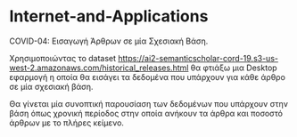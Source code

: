 # Internet-and-Applications
COVID-04: Εισαγωγή Άρθρων σε μία Σχεσιακή Βάση.

Χρησιμοποιώντας το dataset https://ai2-semanticscholar-cord-19.s3-us-west-2.amazonaws.com/historical_releases.html θα φτιάξω μια Desktop εφαρμογή η οποία θα εισάγει τα δεδομένα που υπάρχουν για κάθε άρθρο σε μία σχεσιακή βάση. 

Θα γίνεται μία συνοπτική παρουσίαση των δεδομένων που υπάρχουν στην βάση όπως χρονική περίοδος στην οποία ανήκουν τα άρθρα και ποσοστό άρθρων με το πλήρες κείμενο.
